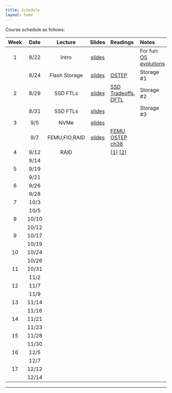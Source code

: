 ```yaml
---
title: Schedule
layout: home
---
```



Course schedule as follows:

| **Week** | **Date** | **Lecture**   | **Slides**                                                                                   | **Readings**                                                                                                                                                          | **Notes**
| :--:     | :--:     | :--:          | :--:                                                                                         | :----------                                                                                                                                                           | :---
| 1        | 8/22     | Intro         | [slides](https://drive.google.com/file/d/1QqzvsYbwKKn0X9Gl4YQRWBnnbM91CLcH/view?usp=sharing) |                                                                                                                                                                       | For fun: [OS evolutions](https://people.cs.rutgers.edu/~pxk/416/notes/01-intro.html) | Course logistics and OS introduction
|          | 8/24     | Flash Storage | [slides](https://drive.google.com/file/d/1ZrqC1K8YXPuv-cY6WaSnlnFhDHH4jYM8/view?usp=sharing) | [OSTEP](https://pages.cs.wisc.edu/~remzi/OSTEP/file-ssd.pdf)                                                                                                          | Storage #1
| 2        | 8/29     | SSD FTLs      | [slides](https://drive.google.com/file/d/1FrDJ8fXTDoE2m4kV8xt1Y1_LkOTVpIW0/view?usp=sharing) | [SSD Tradeoffs](https://www.usenix.org/legacy/event/usenix08/tech/full_papers/agrawal/agrawal.pdf), [DFTL](https://www.cse.psu.edu/~buu1/papers/ps/dftl-asplos09.pdf) | Storage #2
|          | 8/31     | SSD FTLs      | [slides](https://drive.google.com/file/d/1QyQGA3rd0LU7ft6aqYGv_lwE54Yyeo4Z/view?usp=sharing) |                                                                                                                                                                       | Storage #3
| 3        | 9/5      | NVMe          | [slides](https://drive.google.com/file/d/1zNyqe5iD2fZrK4qhV77ppeWM2-BwBbBL/view?usp=sharing) |
|          | 9/7      | FEMU,FIO,RAID | [slides](https://drive.google.com/file/d/1JrZqW1U3zrP36nItTUZlFpa3tE9KwD6F/view?usp=sharing) | [FEMU](https://www.usenix.org/system/files/conference/fast18/fast18-li.pdf) [OSTEP ch38](https://pages.cs.wisc.edu/~remzi/OSTEP/file-raid.pdf)
| 4        | 9/12     | RAID          |                                                                                              | [[1]](https://www.cs.cmu.edu/~garth/RAIDpaper/Patterson88.pdf) [[2]](https://www.usenix.org/system/files/conference/fast16/fast16-papers-schroeder.pdf)
|          | 9/14     |               |
| 5        | 9/19     |               |
|          | 9/21     |               |
| 6        | 9/26     |               |
|          | 9/28     |               |
| 7        | 10/3     |               |
|          | 10/5     |               |
| 8        | 10/10    |               |
|          | 10/12    |               |
| 9        | 10/17    |               |
|          | 10/19    |               |
| 10       | 10/24    |               |
|          | 10/26    |               |
| 11       | 10/31    |               |
|          | 11/2     |               |
| 12       | 11/7     |               |
|          | 11/9     |               |
| 13       | 11/14    |               |
|          | 11/16    |               |
| 14       | 11/21    |               |
|          | 11/23    |               |
| 15       | 11/28    |               |
|          | 11/30    |               |
| 16       | 12/5     |               |
|          | 12/7     |               |
| 17       | 12/12    |               |
|          | 12/14    |               |


----

